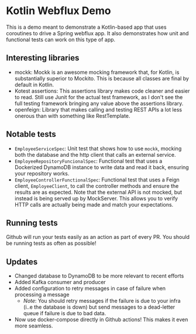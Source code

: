 # Kotlin Webflux Demo

This is a demo meant to demonstrate a Kotlin-based app that uses coroutines to drive a Spring webflux app. It also demonstrates how unit and functional tests can work on this type of app.

## Interesting libraries

- mockk: Mockk is an awesome mocking framework that, for Kotlin, is substantially superior to Mockito. This is because all classes are final by default in Kotlin.
- Kotest assertions: This assertions library makes code cleaner and easier to read. Still use Junit for the actual test framework, as I don't see the full testing framework bringing any value above the assertions library.
- openfeign: Library that makes calling and testing REST APIs a lot less onerous than with something like RestTemplate.

## Notable tests

- `EmployeeServiceSpec`: Unit test that shows how to use `mockk`, mocking both the database and the http client that calls an external service.
- `EmployeeRepositoryFuncionalSpec`: Functional test that uses a Dockerized DynamoDB instance to write data and read it back, ensuring your repository works.
- `EmployeeControllerFunctionalSpec`: Functional test that uses a Feign client, `EmployeeClient`, to call the controller methods and ensure the results are as expected. Note that the external API is not mocked, but instead is being served up by MockServer. This allows you to verify HTTP calls are actually being made and match your expectations.

## Running tests

Github will run your tests easily as an action as part of every PR. You should be running tests as often as possible!

## Updates
- Changed database to DynamoDB to be more relevant to recent efforts
- Added Kafka consumer and producer
- Added configuration to retry messages in case of failure when processing a message
    - _Note_: You should retry messages if the failure is due to your infra (i..e the database is down) but send messages to a dead-letter queue if failure is due to bad data.
- Now use docker-compose directly in Github actions! This makes it even more seamless.
